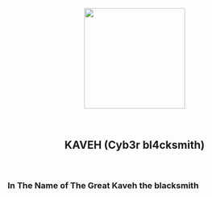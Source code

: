 <p align="center">
<img width="200" height="200" src="">
</p>
<br/>
<h2 align="center">KAVEH (Cyb3r bl4cksmith)</h2>

<br />

### In The Name of The Great Kaveh the blacksmith